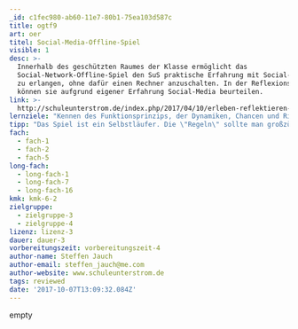 ```yaml
---
_id: c1fec980-ab60-11e7-80b1-75ea103d587c
title: ogtf9
art: oer
titel: Social-Media-Offline-Spiel
visible: 1
desc: >-
  Innerhalb des geschützten Raumes der Klasse ermöglicht das
  Social-Network-Offline-Spiel den SuS praktische Erfahrung mit Social-Networks
  zu erlangen, ohne dafür einen Rechner anzuschalten. In der Reflexionsphase
  können sie aufgrund eigener Erfahrung Social-Media beurteilen.
link: >-
  http://schuleunterstrom.de/index.php/2017/04/10/erleben-reflektieren-beurteilen-das-social-network-offline-spiel/
lernziele: "Kennen des Funktionsprinzips, der Dynamiken, Chancen und Risiken von sozialen Netzwerken. \r\nErfahrung des \"Stresses\" die eine intensive Nutzung mit sich bringt. \r\nBeurteilung von Social-Media auf Grunde eigener Erfahrungen."
tipp: "Das Spiel ist ein Selbstläufer. Die \"Regeln\" sollte man großzügig auslegen. \r\nSofern möglich empfiehlt es sich, dass SuS und Eltern zusammen z.B. in einem Elternabend \"spielen\".\r\nMaterial: Papier, viele Post-its und Klebepunkte."
fach:
  - fach-1
  - fach-2
  - fach-5
long-fach:
  - long-fach-1
  - long-fach-7
  - long-fach-16
kmk: kmk-6-2
zielgruppe:
  - zielgruppe-3
  - zielgruppe-4
lizenz: lizenz-3
dauer: dauer-3
vorbereitungszeit: vorbereitungszeit-4
author-name: Steffen Jauch
author-email: steffen_jauch@me.com
author-website: www.schuleunterstrom.de
tags: reviewed
date: '2017-10-07T13:09:32.084Z'
---
```

empty

